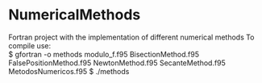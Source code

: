 # NumericalMethods
Fortran project with the implementation of different numerical methods
To compile use:  
$ gfortran -o methods modulo_f.f95 BisectionMethod.f95 FalsePositionMethod.f95 NewtonMethod.f95 SecanteMethod.f95 MetodosNumericos.f95
$ ./methods
